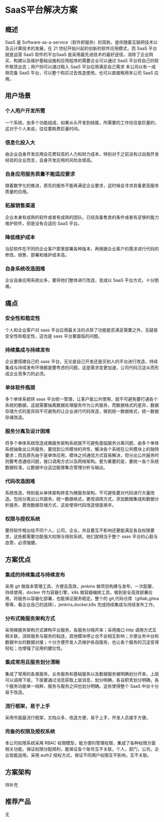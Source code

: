 # SaaS平台解决方案

## 概述

SaaS 是 Software-as-a-service（软件即服务）的简称，是伴随着互联网技术以及云计算技术的发展，在 21 世纪开始兴起的创新的软件应用模式，而 SaaS 平台就是运营 SaaS 软件的平台SaaS 是采用最先进技术的最好途径，消除了企业购买、构建以及维护基础设施和应用程序的需要企业可以通过 SaaS 平台将自己的软件租赁出去；用户则可以通过租入 SaaS 平台应用满足自己需求
本公司以有一成熟完备 SaaS 平台，可以整个购买过去改造使用，也可以直接租用本公司 SaaS 应用。

## 用户场景

### 个人用户开发所需
一个系统，由多个功能组成，如果从头开发到结尾，所需要的工作往往是巨量的，这对于个人来说，往往要耗费巨量时间。

### 信息化投入大
由企业自身开发应用会花费较高的人力和财力成本，特别对于之前没有过自我开发经验的企业而言，自身开发应用的风险会很高。

### 自身应用服务质量不能适应要求
随着数字化的推进，原先的服务不能再满足企业要求，这时候会寻求具备更高服务质量的应用。

### 拓展销售渠道
企业本身有成熟的软件或者有成熟的团队，已经具备售卖的条件或者有足够的能力维护软件，但是没有合适的 SaaS 平台。

### 降低维护成本
当前软件在不同的企业客户那里部署各种版本，再根据企业客户的需求进行代码的修改，销售、部署和维护成本高。

### 自身系统改造困难
企业自身应用系统众多，要将他们整体进行改造，变成以 SaaS 平台方式，十分困难。

## 痛点

### 安全性和稳定性
个人和企业客户对 saas 平台应用最关注的点除了功能能否满足需要之外，无疑是安全性和稳定性，这也是 saas 平台要面临的问题。

### 持续集成与持续发布
企业要搭建自己的 saas 平台，无论是自己开发还是买别人的平台进行改造，持续集成与持续发布环境都是要考虑的问题，这是需求变更加速，公司代码沉淀从而形成企业竞争力的必须。

### 单体软件瓶颈
多个单体系统转 saas 平台统一管理，让客户能公共使用，就不可避免要打通各个系统的数据，这就需要抽离数据处理服务作为公共服务，而数据格式的差异，数据存储方式的差异则不可避免的让企业进行代码改造，做到统一数据格式，统一数据存储改造。

### 服务分离及设计困难
将多个单体系统改造成微服务架构系统就不可避免面临服务分离问题，由多个单体系统抽象出公共服务，要找到公共模块的共性，解决各个系统在公共模块上的独特要求；而且原先由于是单体应用，模块之间通信方式容易解决，但分出公共服务时则要考虑通信问题，接口调用方式以及网络架构。更为重要的是，要统一各个系统数据标准，让数据中台这边能够集合管理分析与输出。

### 代码改造困难
系统改造，特别是从单体架构转变为微服务架构，不可避免要对代码进行大量改造。包括分离出公共服务，统一数据格式，更改调用方式，添加数据集成和数据分析服务，更改数据存储方式，这些使得代码改造很是艰辛。

### 权限与授权系统
要将软件租出给不同个人，公司，企业，并且要互不影响还要能满足各自权限要求，这些都需要功能强大权限与授权系统，他们就相当于整个 saas 平台的心脏与血管，必须强健。

## 方案优点

### 集成的持续集成与持续发布
采用 git 做版本管理工具，方便且高效，jenkins 做项目构建与发布，一次配置，持续使用，docker 作为容器引擎，k8s 做容器编排工具，做到安全高效部署应用，将服务以容器化部署，也能保证服务稳定。整个的 git,代码仓库（gitlab,gitea 等等，看企业自己的选择），jenkins,docker,k8s 完成持续集成与持续发布工作。

### 分布式微服务架构方式
采用微服务架构方式建构平台服务，各服务分隔开来；采用接口 http 调用方式互相关联，消除服务与服务的粘连，其他模块停止也不会相互影响；方便业务中台和数据中台的数据对接；十分方便开发人员维护各自服务，也让各个服务的沉淀变得轻松；也增强了应用的健壮性。

### 集成常用且服务划分清晰
集成了常用的各类服务，业务服务和基础服务以及数据服务被明确划分开来，上层可以调用下层，下层要通过消息获取上层消息，划分明确，各自职责划分明确，各个服务功能单一纯粹，服务与服务之间也划分明确。这些使得整个 SaaS 中台十分易于改造。

### 流行框架，易于上手
采用市面最流行框架，文档众多，改造方便，易于上手，开发人员接手方便。

### 完备的权限及授权系统
本公司权限系统采用 RBAC 权限模型，能方便的管理权限，集成了各种权限方面相关功能，保证权限分配顺利，能保证各个账号互不关联，个人，部门，公司，企业皆能适用。采用 auth2 授权方式，保证不同用户权限互不影响，互不关联。

## 方案架构

待补充

## 推荐产品

无

